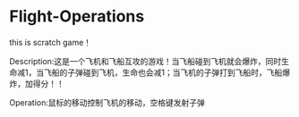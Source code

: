 # Flight-Operations
this is scratch game！

Description:这是一个飞机和飞船互攻的游戏！当飞船碰到飞机就会爆炸，同时生命减1，当飞船的子弹碰到飞机，生命也会减1；当飞机的子弹打到飞船时，飞船爆炸，加得分！！

Operation:鼠标的移动控制飞机的移动，空格键发射子弹
